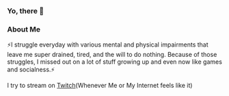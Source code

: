 ### Yo, there 👋



### About Me
⚡I struggle everyday with various mental and physical impairments that leave me super drained, tired, and the will to do nothing. Because of those struggles, I missed out on a lot of stuff growing up and even now like games and socialness.⚡

I try to stream on [Twitch](https://www.twitch.tv/darkaoraidenx)(Whenever Me or My Internet feels like it)




<!--
**DarkAoRaidenX/DarkAoRaidenX** is a ✨ _special_ ✨ repository because its `README.md` (this file) appears on your GitHub profile.

Here are some ideas to get you started:

- 🔭 I’m currently working on ...
- 🌱 I’m currently learning ...
- 👯 I’m looking to collaborate on ...
- 🤔 I’m looking for help with ...
- 💬 Ask me about ...
- 📫 How to reach me: ...
- 😄 Pronouns: ...
- ⚡ Fun fact: ...
-->
